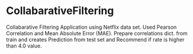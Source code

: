 # CollabarativeFiltering
Collabarative Filtering Application using Netflix data set. Used Pearson Correlation and Mean Absolute Error (MAE).
Prepare correlations dict. from train and creates Prediction from test set and Recommend if rate is higher than 4.0 value.
